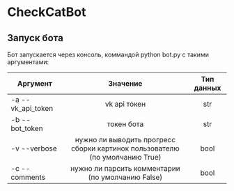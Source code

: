 # CheckCatBot

## Запуск бота

Бот запускается через консоль, коммандой python bot.py с такими аргументами:

|Аргумент | Значение  | Тип данных 
| ------------- |:-------------:|:-------------:|
| -a --vk_api_token | vk api токен | str
| -b --bot_token | токен бота | str
| -v --verbose | нужно ли выводить прогресс сборки картинок пользователю (по умолчанию True) | bool 
| -c --comments | нужно ли парсить комментарии (по умолчанию False) | bool
